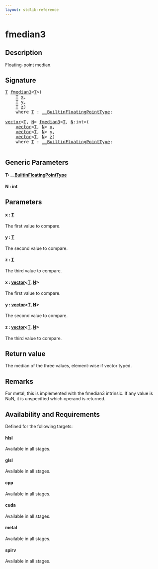 ```yaml
---
layout: stdlib-reference
---
```


# fmedian3

## Description

Floating-point median.



## Signature 

<pre>
<a href="fmedian3.html#typeparam-T" class="code_type">T</a> <a href="fmedian3.html">fmedian3</a>&lt;<a href="fmedian3.html#typeparam-T" class="code_type">T</a>&gt;(
    <a href="fmedian3.html#typeparam-T" class="code_type">T</a> <a href="fmedian3.html#decl-x" class="code_param">x</a>,
    <a href="fmedian3.html#typeparam-T" class="code_type">T</a> <a href="fmedian3.html#decl-y" class="code_param">y</a>,
    <a href="fmedian3.html#typeparam-T" class="code_type">T</a> <a href="fmedian3.html#decl-z" class="code_param">z</a>)
    <span class='code_keyword'>where</span> <a href="fmedian3.html#typeparam-T" class="code_type">T</a> : <a href="../interfaces/0_builtinfloatingpointtype-029hm/index.html" class="code_type">__BuiltinFloatingPointType</a>;

<a href="../types/vector/index.html" class="code_type">vector</a>&lt;<a href="fmedian3.html#typeparam-T" class="code_type">T</a>, <a href="fmedian3.html#decl-N" class="code_var">N</a>&gt; <a href="fmedian3.html">fmedian3</a>&lt;<a href="fmedian3.html#typeparam-T" class="code_type">T</a>, <a href="fmedian3.html#decl-N" class="code_var">N</a>:<span class="code_keyword">int</span>&gt;(
    <a href="../types/vector/index.html" class="code_type">vector</a>&lt;<a href="fmedian3.html#typeparam-T" class="code_type">T</a>, <a href="fmedian3.html#decl-N" class="code_var">N</a>&gt; <a href="fmedian3.html#decl-x" class="code_param">x</a>,
    <a href="../types/vector/index.html" class="code_type">vector</a>&lt;<a href="fmedian3.html#typeparam-T" class="code_type">T</a>, <a href="fmedian3.html#decl-N" class="code_var">N</a>&gt; <a href="fmedian3.html#decl-y" class="code_param">y</a>,
    <a href="../types/vector/index.html" class="code_type">vector</a>&lt;<a href="fmedian3.html#typeparam-T" class="code_type">T</a>, <a href="fmedian3.html#decl-N" class="code_var">N</a>&gt; <a href="fmedian3.html#decl-z" class="code_param">z</a>)
    <span class='code_keyword'>where</span> <a href="fmedian3.html#typeparam-T" class="code_type">T</a> : <a href="../interfaces/0_builtinfloatingpointtype-029hm/index.html" class="code_type">__BuiltinFloatingPointType</a>;

</pre>

## Generic Parameters

####  <a id="typeparam-T"></a>T: [\_\_BuiltinFloatingPointType](../interfaces/0_builtinfloatingpointtype-029hm/index.html)
####  <a id="decl-N"></a>N  : int

## Parameters

####  <a id="decl-x"></a>x  : [T](fmedian3.html#typeparam-T)
The first value to compare.

####  <a id="decl-y"></a>y  : [T](fmedian3.html#typeparam-T)
The second value to compare.

####  <a id="decl-z"></a>z  : [T](fmedian3.html#typeparam-T)
The third value to compare.

####  <a id="decl-x"></a>x  : [vector](../types/vector/index.html)\<[T](../types/vector/index.html#typeparam-T), [N](../types/vector/index.html#decl-N)\>
The first value to compare.

####  <a id="decl-y"></a>y  : [vector](../types/vector/index.html)\<[T](../types/vector/index.html#typeparam-T), [N](../types/vector/index.html#decl-N)\>
The second value to compare.

####  <a id="decl-z"></a>z  : [vector](../types/vector/index.html)\<[T](../types/vector/index.html#typeparam-T), [N](../types/vector/index.html#decl-N)\>
The third value to compare.


## Return value
The median of the three values, element-wise if vector typed.

## Remarks
For metal, this is implemented with the fmedian3 intrinsic.
If any value is NaN, it is unspecified which operand is returned.


## Availability and Requirements

Defined for the following targets:

#### hlsl
Available in all stages.

#### glsl
Available in all stages.

#### cpp
Available in all stages.

#### cuda
Available in all stages.

#### metal
Available in all stages.

#### spirv
Available in all stages.



